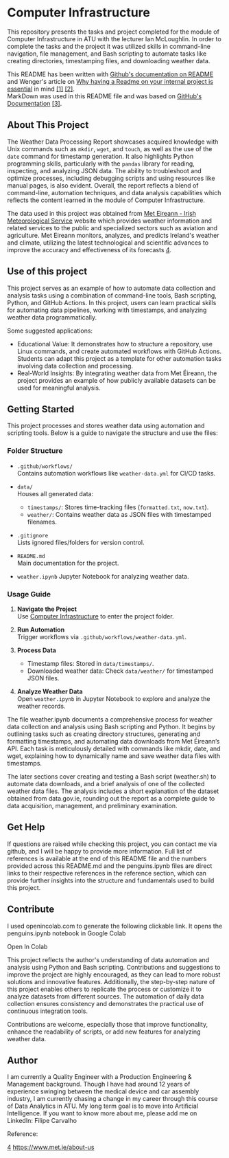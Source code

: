 # Computer Infrastructure

This repository presents the tasks and project completed for the module of Computer Infrastructure in ATU with the lecturer Ian McLoughlin. 
In order to complete the tasks and the project it was utilized skills in command-line navigation, file management, and Bash scripting to automate tasks like creating directories, timestamping files, and downloading weather data.  

This README has been written with [Github's documentation on README](https://docs.github.com/en/repositories/managing-your-repositorys-settings-and-features/customizing-your-repository/about-readmes) and Wenger's article on [Why having a Readme on your internal project is essential](https://wengerk.medium.com/why-having-a-readme-on-your-internal-project-is-essential-c85cb9dd8e65) in mind [[1]](#1) [[2]](#2).     
MarkDown was used in this README file and was based on [GitHub's Documentation](https://docs.github.com/en/get-started/writing-on-github/getting-started-with-writing-and-formatting-on-github/basic-writing-and-formatting-syntax) [[3]](#3).

## About This Project

The Weather Data Processing Report showcases acquired knowledge with Unix commands such as `mkdir`, `wget`, and `touch`, as well as the use of the `date` command for timestamp generation. It also highlights Python programming skills, particularly with the `pandas` library for reading, inspecting, and analyzing JSON data. The ability to troubleshoot and optimize processes, including debugging scripts and using resources like manual pages, is also evident. Overall, the report reflects a blend of command-line, automation techniques, and data analysis capabilities which reflects the content learned in the module of Computer Infrastructure.

The data used in this project was obtained from [Met Eireann - Irish Meteorological Service](https://www.met.ie) website which provides weather information and related services to the public and specialized sectors such as aviation and agriculture. Met Eireann monitors, analyzes, and predicts Ireland's weather and climate, utilizing the latest technological and scientific advances to improve the accuracy and effectiveness of its forecasts [4](4).

## Use of this project

This project serves as an example of how to automate data collection and analysis tasks using a combination of command-line tools, Bash scripting, Python, and GitHub Actions. In this project, users can learn practical skills for automating data pipelines, working with timestamps, and analyzing weather data programmatically.

Some suggested applications:

- Educational Value: It demonstrates how to structure a repository, use Linux commands, and create automated workflows with GitHub Actions. Students can adapt this project as a template for other automation tasks involving data collection and processing.
- Real-World Insights: By integrating weather data from Met Éireann, the project provides an example of how publicly available datasets can be used for meaningful analysis.

## Getting Started

This project processes and stores weather data using automation and scripting tools. Below is a guide to navigate the structure and use the files:

### Folder Structure
- `.github/workflows/`  
  Contains automation workflows like `weather-data.yml` for CI/CD tasks.

- `data/`  
  Houses all generated data:
  - `timestamps/`: Stores time-tracking files (`formatted.txt`, `now.txt`).  
  - `weather/`: Contains weather data as JSON files with timestamped filenames.

- `.gitignore`  
  Lists ignored files/folders for version control.  

- `README.md`  
  Main documentation for the project.

- `weather.ipynb` 
  Jupyter Notebook for analyzing weather data.


### Usage Guide

1. **Navigate the Project**  
Use [Computer Infrastructure](https://github.com/filipekojak88/computer_infrastructure/tree/main) to enter the project folder.

2. **Run Automation**  
Trigger workflows via `.github/workflows/weather-data.yml`.

3. **Process Data**  
   - Timestamp files: Stored in `data/timestamps/`.  
   - Downloaded weather data: Check `data/weather/` for timestamped JSON files.

4. **Analyze Weather Data**  
Open `weather.ipynb` in Jupyter Notebook to explore and analyze the weather records.

The file weather.ipynb documents a comprehensive process for weather data collection and analysis using Bash scripting and Python. It begins by outlining tasks such as creating directory structures, generating and formatting timestamps, and automating data downloads from Met Éireann’s API. Each task is meticulously detailed with commands like mkdir, date, and wget, explaining how to dynamically name and save weather data files with timestamps.

The later sections cover creating and testing a Bash script (weather.sh) to automate data downloads, and a brief analysis of one of the collected weather data files. The analysis includes a short explanation of the dataset obtained from data.gov.ie, rounding out the report as a complete guide to data acquisition, management, and preliminary examination.

## Get Help

If questions are raised while checking this project, you can contact me via github, and I will be happy to provide more information. Full list of references is available at the end of this README file and the numbers provided across this README.md and the penguins.ipynb files are direct links to their respective references in the reference section, which can provide further insights into the structure and fundamentals used to build this project.

## Contribute

I used openincolab.com to generate the following clickable link.
It opens the penguins.ipynb notebook in Google Colab

 Open In Colab

This project reflects the author's understanding of data automation and analysis using Python and Bash scripting. Contributions and suggestions to improve the project are highly encouraged, as they can lead to more robust solutions and innovative features.
Additionally, the step-by-step nature of this project enables others to replicate the process or customize it to analyze datasets from different sources. The automation of daily data collection ensures consistency and demonstrates the practical use of continuous integration tools.

Contributions are welcome, especially those that improve functionality, enhance the readability of scripts, or add new features for analyzing weather data.

## Author

I am currently a Quality Engineer with a Production Engineering & Management background. Though I have had around 12 years of experience swinging between the medical device and car assembly industry, I am currently chasing a change in my career through this course of Data Analytics in ATU. My long term goal is to move into Artificial Intelligence. If you want to know more about me, please add me on LinkedIn: Filipe Carvalho

Reference:

[4](4) https://www.met.ie/about-us